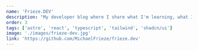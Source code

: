 ```yaml
---
name: 'Frieze.DEV'
description: "My developer blog where I share what I'm learning, what I'm building, and occasionally just whatever's on my mind."
order: 3
tags: ['astro', 'react', 'typescript', 'tailwind', 'shadcn/ui']
image: './images/frieze-dev.jpg'
link: 'https://github.com/MichaelFrieze/frieze.dev'
---
```

